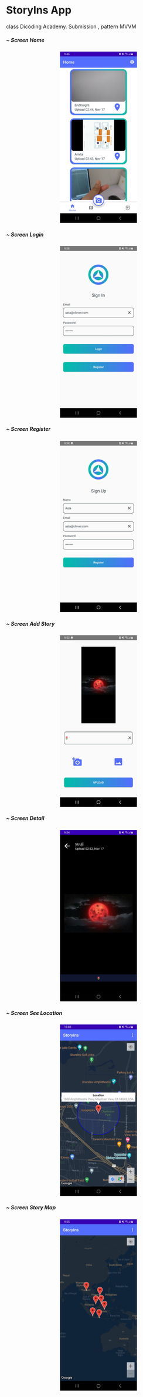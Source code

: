 # StoryIns App
class Dicoding Academy. Submission , pattern MVVM


##### ~ Screen Home
<p align=center> 
  <img src="https://github.com/hfdzafrnsyh/StoryIns/blob/master/screen/home.jpg" width=210px />
</p>


##### ~ Screen Login
<p align=center> 
  <img src="https://github.com/hfdzafrnsyh/StoryIns/blob/master/screen/signIn.jpg" width=210px />
</p>


##### ~ Screen Register
<p align=center> 
  <img src="https://github.com/hfdzafrnsyh/StoryIns/blob/master/screen/signUp.jpg" width=210px />
</p>


##### ~ Screen Add Story
<p align=center> 
  <img src="https://github.com/hfdzafrnsyh/StoryIns/blob/master/screen/add_story.jpg" width=210px />
</p>


##### ~ Screen Detail
<p align=center> 
  <img src="https://github.com/hfdzafrnsyh/StoryIns/blob/master/screen/detail_story.jpg" width=210px />
</p>


##### ~ Screen See Location
<p align=center> 
  <img src="https://github.com/hfdzafrnsyh/StoryIns/blob/master/screen/see_location.jpg" width=210px />
</p>


##### ~ Screen Story Map 
<p align=center> 
  <img src="https://github.com/hfdzafrnsyh/StoryIns/blob/master/screen/map_story.jpg" width=210px />
</p>


